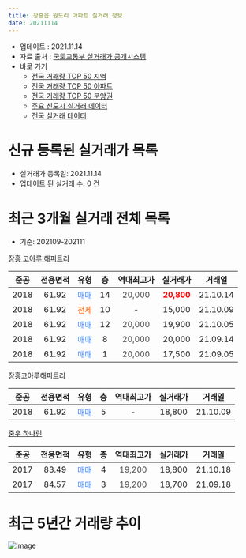 ```yaml
---
title: 장흥읍 원도리 아파트 실거래 정보
date: 20211114
---
```


* 업데이트 : 2021.11.14
* 자료 출처 : [국토교통부 실거래가 공개시스템](http://rt.molit.go.kr)
* 바로 가기
    * [전국 거래량 TOP 50 지역](https://apt-info.github.io/apt-trade-info/tr)
    * [전국 거래량 TOP 50 아파트](https://apt-info.github.io/apt-trade-info/ta)
    * [전국 거래량 TOP 50 분양권](https://apt-info.github.io/apt-trade-info/tb)
    * [주요 신도시 실거래 데이터](https://apt-info.github.io/apt-trade-info/newtown)
    * [전국 실거래 데이터](https://apt-info.github.io/apt-trade-info/all)



<script async src="https://pagead2.googlesyndication.com/pagead/js/adsbygoogle.js"></script>
<!-- 기본광고 -->
<ins class="adsbygoogle"
     style="display:block"
     data-ad-client="ca-pub-1142216861245946"
     data-ad-slot="4805727019"
     data-ad-format="auto"
     data-full-width-responsive="true"></ins>
<script>
     (adsbygoogle = window.adsbygoogle || []).push({});
</script>


# 신규 등록된 실거래가 목록

* 실거래가 등록일: 2021.11.14
* 업데이트 된 실거래 수: 0 건




<script async src="https://pagead2.googlesyndication.com/pagead/js/adsbygoogle.js"></script>
<!-- 기본광고 -->
<ins class="adsbygoogle"
     style="display:block"
     data-ad-client="ca-pub-1142216861245946"
     data-ad-slot="4805727019"
     data-ad-format="auto"
     data-full-width-responsive="true"></ins>
<script>
     (adsbygoogle = window.adsbygoogle || []).push({});
</script>


# 최근 3개월 실거래 전체 목록
* 기준: 202109-202111


[장흥 코아루 해피트리](https://search.naver.com/search.naver?query=%EC%9E%A5%ED%9D%A5+%EC%BD%94%EC%95%84%EB%A3%A8+%ED%95%B4%ED%94%BC%ED%8A%B8%EB%A6%AC)

|준공|전용면적|유형|층|역대최고가|실거래가|거래일|
|:---:|:---:|:---:|:---:|:---:|:---:|:---:|
|2018|61.92|<span style="color:#4285F3">매매</span>|14|<span style="color:#444444">20,000</span>|<b><span style="color:#FF0000">20,800</span></b>|21.10.14|
|2018|61.92|<span style="color:#FF5A00">전세</span>|10|<span style="color:#444444">-</span>|15,000|21.10.09|
|2018|61.92|<span style="color:#4285F3">매매</span>|12|<span style="color:#444444">20,000</span>|19,900|21.10.05|
|2018|61.92|<span style="color:#4285F3">매매</span>|8|<span style="color:#444444">20,000</span>|20,000|21.09.14|
|2018|61.92|<span style="color:#4285F3">매매</span>|1|<span style="color:#444444">20,000</span>|17,500|21.09.05|

[장흥코아루해피트리](https://search.naver.com/search.naver?query=%EC%9E%A5%ED%9D%A5%EC%BD%94%EC%95%84%EB%A3%A8%ED%95%B4%ED%94%BC%ED%8A%B8%EB%A6%AC)

|준공|전용면적|유형|층|역대최고가|실거래가|거래일|
|:---:|:---:|:---:|:---:|:---:|:---:|:---:|
|2018|61.92|<span style="color:#4285F3">매매</span>|5|<span style="color:#444444">-</span>|18,800|21.10.09|

[중우 하나린](https://search.naver.com/search.naver?query=%EC%A4%91%EC%9A%B0+%ED%95%98%EB%82%98%EB%A6%B0)

|준공|전용면적|유형|층|역대최고가|실거래가|거래일|
|:---:|:---:|:---:|:---:|:---:|:---:|:---:|
|2017|83.49|<span style="color:#4285F3">매매</span>|4|<span style="color:#444444">19,200</span>|18,800|21.10.18|
|2017|84.57|<span style="color:#4285F3">매매</span>|3|<span style="color:#444444">19,200</span>|18,700|21.09.18|



<script async src="https://pagead2.googlesyndication.com/pagead/js/adsbygoogle.js"></script>
<!-- 기본광고 -->
<ins class="adsbygoogle"
     style="display:block"
     data-ad-client="ca-pub-1142216861245946"
     data-ad-slot="4805727019"
     data-ad-format="auto"
     data-full-width-responsive="true"></ins>
<script>
     (adsbygoogle = window.adsbygoogle || []).push({});
</script>


# 최근 5년간 거래량 추이


<div style="width:100%;">
    <canvas id="deal_progress" height="200"></canvas>
</div>

<script>
new Chart(document.getElementById("deal_progress"), {
    type: 'line',
    data: {
        labels: ['17.01','17.02','17.03','17.04','17.05','17.06','17.07','17.08','17.09','17.10','17.11','17.12','18.01','18.02','18.03','18.04','18.05','18.06','18.07','18.08','18.09','18.10','18.11','18.12','19.01','19.02','19.03','19.04','19.05','19.06','19.07','19.08','19.09','19.10','19.11','19.12','20.01','20.02','20.03','20.04','20.05','20.06','20.07','20.08','20.09','20.10','20.11','20.12','21.01','21.02','21.03','21.04','21.05','21.06','21.07','21.08','21.09','21.10'],
        datasets: [{
            label: '매매/분양권',
            data: [1,1,6,1,5,4,2,2,1,1,3,3,1,2,4,2,1,1,4,2,3,3,14,6,5,5,2,3,1,3,7,2,4,3,3,3,1,4,2,2,3,2,9,4,3,4,3,5,6,15,12,3,9,1,4,2,3,4],
            borderColor: "rgba(66, 133, 243, 1)",
            backgroundColor: "rgba(66, 133, 243, 0.05)",
            borderWidth: 1,
            pointRadius: 0,
            fill: false,
            lineTension: 0
        },{
            label: '전/월세',
            data: [0,0,0,0,0,0,0,0,0,0,0,0,0,0,0,0,0,1,1,0,0,1,1,5,2,6,5,0,3,2,8,5,6,0,3,1,0,5,2,0,0,1,2,3,1,1,1,0,0,1,1,0,0,2,2,0,0,1],
            borderColor: "rgba(255, 90, 0, 1)",
            backgroundColor: "rgba(255, 90, 0, 0.05)",
            borderWidth: 1,
            pointRadius: 0,
            fill: false,
            lineTension: 0
        },{
            label: '합계',
            data: [1,1,6,1,5,4,2,2,1,1,3,3,1,2,4,2,1,2,5,2,3,4,15,11,7,11,7,3,4,5,15,7,10,3,6,4,1,9,4,2,3,3,11,7,4,5,4,5,6,16,13,3,9,3,6,2,3,5],
            borderColor: "rgba(0, 0, 0, 1)",
            backgroundColor: "rgba(0, 0, 0, 0.03)",
            borderWidth: 0.1,
            pointRadius: 0,
            fill: true,
            lineTension: 0
        }
        ]
    },
    options: {
        responsive: true,
        title: {
            display: false
        },
        tooltips: {
            mode: 'index',
            intersect: false
        },
        hover: {
            mode: 'nearest',
            intersect: true
        },
        scales: {
            xAxes: [{
                display: true,
                scaleLabel: {
                    display: true,
                    labelString: '년/월'
                }
            }],
            yAxes: [{
                display: true,
                ticks: {
                    suggestedMin: 0,
                },
                scaleLabel: {
                    display: true,
                    labelString: '실거래 수'
                }
            }]
        }
    }
});

</script>


[![image](https://apt-info.github.io/images/2020-01-03-apt-trade-info/1024x500.png)](https://play.google.com/store/apps/details?id=com.aptinfo.apttradeinfo)

